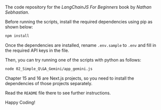 The code repository for the _LangChainJS For Beginners_ book by _Nathan Sebhastian_.

Before running the scripts, install the required dependencies using pip as shown below:

```sh
npm install
```

Once the dependencies are installed, rename `.env.sample` to `.env` and fill in the required API keys in the file.

Then, you can try running one of the scripts with python as follows:

```sh
node 02_Simple_Q\&A_Gemini/app_gemini.js
```

Chapter 15 and 16 are Next.js projects, so you need to install the dependencies of those projects separately.

Read the `README` file there to see further instructions.

Happy Coding!
